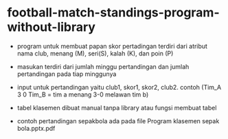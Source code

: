 # football-match-standings-program-without-library
- program untuk membuat papan skor pertadingan terdiri dari atribut nama club, menang (M), seri(S), kalah (K), dan poin (P)
- masukan terdiri dari jumlah minggu pertandingan dan jumlah pertandingan pada tiap minggunya
- input untuk pertandingan yaitu club1, skor1, skor2, club2. contoh (Tim_A 3 0 Tim_B = tim a menang 3-0 melawan tim b)
- tabel klasemen dibuat manual tanpa library atau fungsi membuat tabel

- contoh pertandingan sepakbola ada pada file Program klasemen sepak bola.pptx.pdf
  
